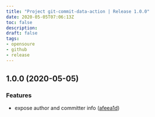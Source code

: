 ```yaml
---
title: "Project git-commit-data-action | Release 1.0.0"
date: 2020-05-05T07:06:13Z
toc: false
description: 
draft: false
tags:
- opensoure
- github
- release
---
```

## 1.0.0 (2020-05-05)


### Features

* expose author and committer info ([afeea1d](http://github.com/rlespinasse/git-commit-info-action/commit/afeea1d991b1b6969b612ff08aae06ca98c03423))



